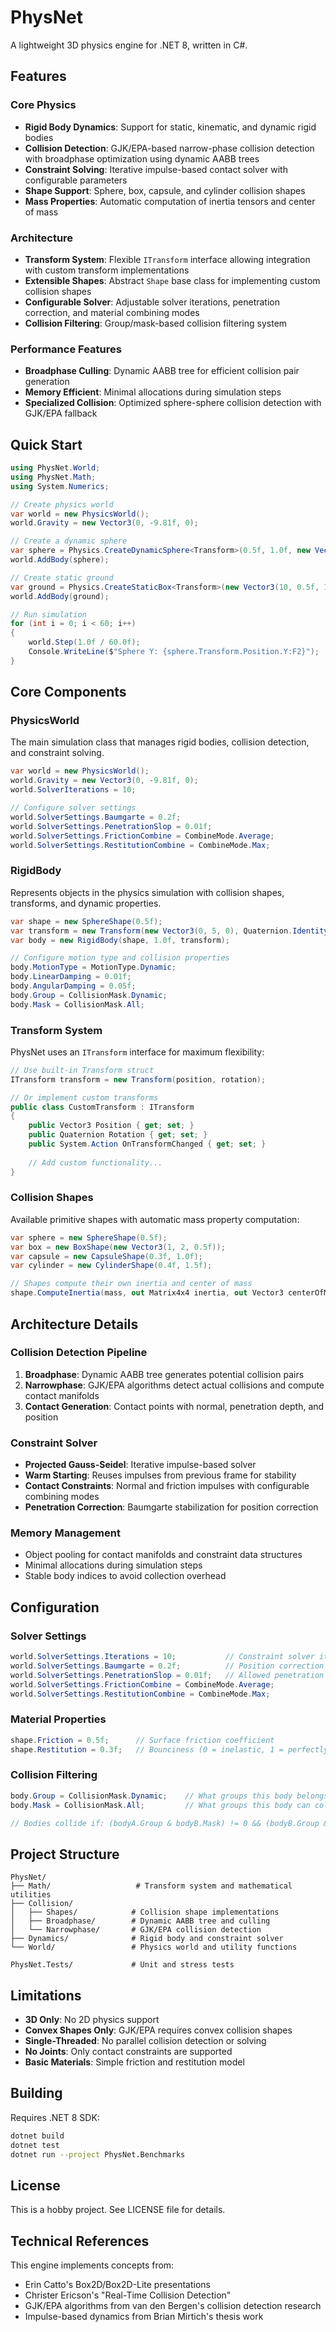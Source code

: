 ﻿# PhysNet

A lightweight 3D physics engine for .NET 8, written in C#.

## Features

### Core Physics
- **Rigid Body Dynamics**: Support for static, kinematic, and dynamic rigid bodies
- **Collision Detection**: GJK/EPA-based narrow-phase collision detection with broadphase optimization using dynamic AABB trees
- **Constraint Solving**: Iterative impulse-based contact solver with configurable parameters
- **Shape Support**: Sphere, box, capsule, and cylinder collision shapes
- **Mass Properties**: Automatic computation of inertia tensors and center of mass

### Architecture
- **Transform System**: Flexible `ITransform` interface allowing integration with custom transform implementations
- **Extensible Shapes**: Abstract `Shape` base class for implementing custom collision shapes
- **Configurable Solver**: Adjustable solver iterations, penetration correction, and material combining modes
- **Collision Filtering**: Group/mask-based collision filtering system

### Performance Features
- **Broadphase Culling**: Dynamic AABB tree for efficient collision pair generation
- **Memory Efficient**: Minimal allocations during simulation steps
- **Specialized Collision**: Optimized sphere-sphere collision detection with GJK/EPA fallback

## Quick Start

```csharp
using PhysNet.World;
using PhysNet.Math;
using System.Numerics;

// Create physics world
var world = new PhysicsWorld();
world.Gravity = new Vector3(0, -9.81f, 0);

// Create a dynamic sphere
var sphere = Physics.CreateDynamicSphere<Transform>(0.5f, 1.0f, new Vector3(0, 10, 0));
world.AddBody(sphere);

// Create static ground
var ground = Physics.CreateStaticBox<Transform>(new Vector3(10, 0.5f, 10), new Vector3(0, -0.5f, 0));
world.AddBody(ground);

// Run simulation
for (int i = 0; i < 60; i++)
{
    world.Step(1.0f / 60.0f);
    Console.WriteLine($"Sphere Y: {sphere.Transform.Position.Y:F2}");
}
```

## Core Components

### PhysicsWorld
The main simulation class that manages rigid bodies, collision detection, and constraint solving.

```csharp
var world = new PhysicsWorld();
world.Gravity = new Vector3(0, -9.81f, 0);
world.SolverIterations = 10;

// Configure solver settings
world.SolverSettings.Baumgarte = 0.2f;
world.SolverSettings.PenetrationSlop = 0.01f;
world.SolverSettings.FrictionCombine = CombineMode.Average;
world.SolverSettings.RestitutionCombine = CombineMode.Max;
```

### RigidBody
Represents objects in the physics simulation with collision shapes, transforms, and dynamic properties.

```csharp
var shape = new SphereShape(0.5f);
var transform = new Transform(new Vector3(0, 5, 0), Quaternion.Identity);
var body = new RigidBody(shape, 1.0f, transform);

// Configure motion type and collision properties
body.MotionType = MotionType.Dynamic;
body.LinearDamping = 0.01f;
body.AngularDamping = 0.05f;
body.Group = CollisionMask.Dynamic;
body.Mask = CollisionMask.All;
```

### Transform System
PhysNet uses an `ITransform` interface for maximum flexibility:

```csharp
// Use built-in Transform struct
ITransform transform = new Transform(position, rotation);

// Or implement custom transforms
public class CustomTransform : ITransform
{
    public Vector3 Position { get; set; }
    public Quaternion Rotation { get; set; }
    public System.Action OnTransformChanged { get; set; }
    
    // Add custom functionality...
}
```

### Collision Shapes
Available primitive shapes with automatic mass property computation:

```csharp
var sphere = new SphereShape(0.5f);
var box = new BoxShape(new Vector3(1, 2, 0.5f));
var capsule = new CapsuleShape(0.3f, 1.0f);
var cylinder = new CylinderShape(0.4f, 1.5f);

// Shapes compute their own inertia and center of mass
shape.ComputeInertia(mass, out Matrix4x4 inertia, out Vector3 centerOfMass);
```

## Architecture Details

### Collision Detection Pipeline
1. **Broadphase**: Dynamic AABB tree generates potential collision pairs
2. **Narrowphase**: GJK/EPA algorithms detect actual collisions and compute contact manifolds
3. **Contact Generation**: Contact points with normal, penetration depth, and position

### Constraint Solver
- **Projected Gauss-Seidel**: Iterative impulse-based solver
- **Warm Starting**: Reuses impulses from previous frame for stability
- **Contact Constraints**: Normal and friction impulses with configurable combining modes
- **Penetration Correction**: Baumgarte stabilization for position correction

### Memory Management
- Object pooling for contact manifolds and constraint data structures
- Minimal allocations during simulation steps
- Stable body indices to avoid collection overhead

## Configuration

### Solver Settings
```csharp
world.SolverSettings.Iterations = 10;           // Constraint solver iterations
world.SolverSettings.Baumgarte = 0.2f;          // Position correction factor
world.SolverSettings.PenetrationSlop = 0.01f;   // Allowed penetration before correction
world.SolverSettings.FrictionCombine = CombineMode.Average;
world.SolverSettings.RestitutionCombine = CombineMode.Max;
```

### Material Properties
```csharp
shape.Friction = 0.5f;      // Surface friction coefficient
shape.Restitution = 0.3f;   // Bounciness (0 = inelastic, 1 = perfectly elastic)
```

### Collision Filtering
```csharp
body.Group = CollisionMask.Dynamic;    // What groups this body belongs to
body.Mask = CollisionMask.All;         // What groups this body can collide with

// Bodies collide if: (bodyA.Group & bodyB.Mask) != 0 && (bodyB.Group & bodyA.Mask) != 0
```

## Project Structure

```
PhysNet/
├── Math/                   # Transform system and mathematical utilities
├── Collision/
│   ├── Shapes/            # Collision shape implementations
│   ├── Broadphase/        # Dynamic AABB tree and culling
│   └── Narrowphase/       # GJK/EPA collision detection
├── Dynamics/              # Rigid body and constraint solver
└── World/                 # Physics world and utility functions

PhysNet.Tests/             # Unit and stress tests
```

## Limitations

- **3D Only**: No 2D physics support
- **Convex Shapes Only**: GJK/EPA requires convex collision shapes
- **Single-Threaded**: No parallel collision detection or solving
- **No Joints**: Only contact constraints are supported
- **Basic Materials**: Simple friction and restitution model

## Building

Requires .NET 8 SDK:

```bash
dotnet build
dotnet test
dotnet run --project PhysNet.Benchmarks
```

## License

This is a hobby project. See LICENSE file for details.

## Technical References

This engine implements concepts from:
- Erin Catto's Box2D/Box2D-Lite presentations
- Christer Ericson's "Real-Time Collision Detection"
- GJK/EPA algorithms from van den Bergen's collision detection research
- Impulse-based dynamics from Brian Mirtich's thesis work
